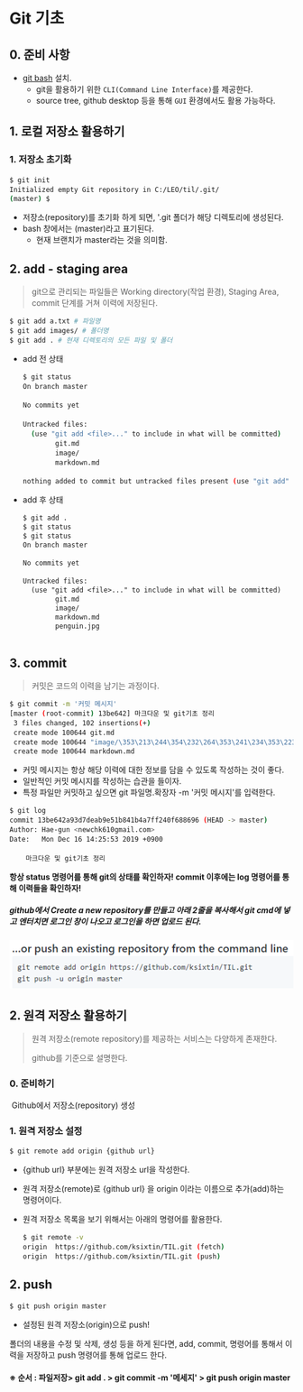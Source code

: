 # Git 기초

## 0. 준비 사항

* [git bash](http://https://gitforwindows.org/) 설치.
  * git을 활용하기 위한 `CLI(Command Line Interface)`를 제공한다.
  * source tree, github desktop 등을 통해 `GUI` 환경에서도 활용 가능하다.

## 1. 로컬 저장소 활용하기

### 1. 저장소 초기화

``` bash
$ git init
Initialized empty Git repository in C:/LEO/til/.git/
(master) $
```



* 저장소(repository)를 초기화 하게 되면, '.git 폴더가 해당 디렉토리에 생성된다.
* bash 창에서는 (master)라고 표기된다.
  * 현재 브랜치가 master라는 것을 의미함.

## 2. add - staging area

> git으로 관리되는 파일들은 Working directory(작업 환경), Staging Area, commit 단계를 거쳐 이력에 저장된다.

~~~ bash
$ git add a.txt # 파일명
$ git add images/ # 폴더명
$ git add . # 현재 디렉토리의 모든 파일 및 폴더


~~~

* add 전 상태

  ~~~ bash
  $ git status
  On branch master
  
  No commits yet
  
  Untracked files:
    (use "git add <file>..." to include in what will be committed)
          git.md
          image/
          markdown.md
  
  nothing added to commit but untracked files present (use "git add" to track)
  ~~~
  
  
  
* add 후 상태

  ~~~ bath
  $ git add .
  $ git status
  $ git status
  On branch master
  
  No commits yet
  
  Untracked files:
    (use "git add <file>..." to include in what will be committed)
          git.md
          image/
          markdown.md
          penguin.jpg
  
  
  ~~~

  

## 3. commit

> 커밋은 코드의 이력을 남기는 과정이다.

~~~ bash
$ git commit -m '커밋 메시지'
[master (root-commit) 13be642] 마크다운 및 git기초 정리
 3 files changed, 102 insertions(+)
 create mode 100644 git.md
 create mode 100644 "image/\353\213\244\354\232\264\353\241\234\353\223\234.jpg"
 create mode 100644 markdown.md
~~~
* 커밋 메시지는 항상 해당 이력에 대한 정보를 담을 수 있도록 작성하는 것이 좋다.
* 일반적인 커밋 메시지를 작성하는 습관을 들이자.
* 특정 파일만 커밋하고 싶으면 git 파일명.확장자 -m '커밋 메시지'를 입력한다.

~~~ bash
$ git log
commit 13be642a93d7deab9e51b841b4a7ff240f688696 (HEAD -> master)
Author: Hae-gun <newchk610gmail.com>
Date:   Mon Dec 16 14:25:53 2019 +0900

    마크다운 및 git기초 정리

~~~

**항상 status 명령어를 통해 git의 상태를 확인하자! commit 이후에는 log 명령어를 통해 이력들을 확인하자!**



##### github에서 Create a new repository를 만들고 아래 2줄을 복사해서 git cmd에 넣고 엔터치면 로그인 창이 나오고 로그인을 하면 업로드 된다.

![image-20191216143504098](image/image-20191216143504098.png)



## 2. 원격 저장소 활용하기

> 원격 저장소(remote repository)를 제공하는 서비스는 다양하게 존재한다.
>
> github를 기준으로 설명한다.

### 0. 준비하기

​	Github에서 저장소(repository) 생성

### 1. 원격 저장소 설정

~~~ bash
$ git remote add origin {github url}
~~~

* {github url} 부분에는 원격 저장소 url을 작성한다.

* 원격 저장소(remote)로 {github url} 을 origin 이라는 이름으로 추가(add)하는 명령어이다.

* 원격 저장소 목록을 보기 위해서는 아래의 명령어를 활용한다.

  ~~~ bash
  $ git remote -v
  origin  https://github.com/ksixtin/TIL.git (fetch)
  origin  https://github.com/ksixtin/TIL.git (push)
  ~~~

## 2. push

~~~ bash
$ git push origin master
~~~

* 설정된 원격 저장소(origin)으로 push!

폴더의 내용을 수정 및 삭제, 생성 등을 하게 된다면, add, commit, 명령어를 통해서 이력을 저장하고 push 명령어를 통해 업로드 한다.



####  ※ 순서 : 파일저장> git add . > git commit -m '메세지' > git push origin master
